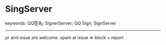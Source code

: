 # SingServer
keywords: QQ签名; SignerServer; QQ Sign; SignServer
<hr/>
pr and issue are welcome. spam at issue => block + report
